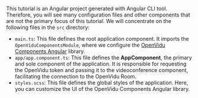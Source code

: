 This tutorial is an Angular project generated with Angular CLI tool. Therefore, you will see many configuration files and other components that are not the primary focus of this tutorial. We will concentrate on the following files in the `src` directory:

- `main.ts`: This file defines the root application component. It imports the `OpenViduComponentsModule`, where we configure the [OpenVidu Components Angular](../../reference-docs/openvidu-components-angular/index.html) library.
- `app/app.component.ts`: This file defines the **AppComponent**, the primary and sole component of the application. It is responsible for requesting the OpenVidu token and passing it to the videoconference component, facilitating the connection to the OpenVidu Room.
- `styles.scss`: This file defines the global styles of the application. Here, you can customize the UI of the OpenVidu Components Angular library.